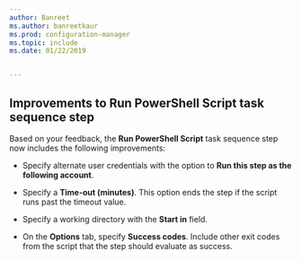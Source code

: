 ```yaml
---
author: Banreet
ms.author: banreetkaur
ms.prod: configuration-manager
ms.topic: include
ms.date: 01/22/2019


---
```


## <a name="bkmk_posh"></a> Improvements to Run PowerShell Script task sequence step
<!--3556028-->
Based on your feedback, the **Run PowerShell Script** task sequence step now includes the following improvements:  

- Specify alternate user credentials with the option to **Run this step as the following account**.  

- Specify a **Time-out (minutes)**. This option ends the step if the script runs past the timeout value.  

- Specify a working directory with the **Start in** field.  

- On the **Options** tab, specify **Success codes**. Include other exit codes from the script that the step should evaluate as success.  

